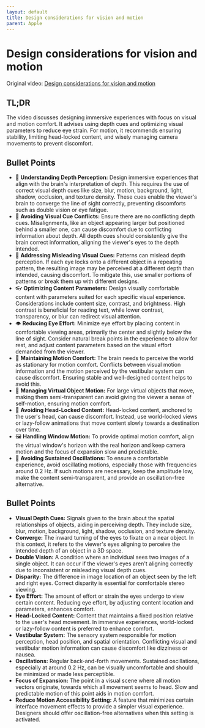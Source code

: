 ```yaml
---
layout: default
title: Design considerations for vision and motion
parent: Apple
---
```

# Design considerations for vision and motion
Original video: [Design considerations for vision and motion](https://developer.apple.com/videos/play/wwdc2023/10078/)

## TL;DR 
The video discusses designing immersive experiences with focus on visual and motion comfort. It advises using depth cues and optimizing visual parameters to reduce eye strain. For motion, it recommends ensuring stability, limiting head-locked content, and wisely managing camera movements to prevent discomfort.

## Bullet Points
- 🧠 **Understanding Depth Perception:** Design immersive experiences that align with the brain's interpretation of depth. This requires the use of correct visual depth cues like size, blur, motion, background, light, shadow, occlusion, and texture density. These cues enable the viewer's brain to converge the line of sight correctly, preventing discomforts such as double vision or eye fatigue.
- 🚫 **Avoiding Visual Cue Conflicts:** Ensure there are no conflicting depth cues. Misalignments, like an object appearing larger but positioned behind a smaller one, can cause discomfort due to conflicting information about depth. All depth cues should consistently give the brain correct information, aligning the viewer's eyes to the depth intended.
- 🔄 **Addressing Misleading Visual Cues:** Patterns can mislead depth perception. If each eye locks onto a different object in a repeating pattern, the resulting image may be perceived at a different depth than intended, causing discomfort. To mitigate this, use smaller portions of patterns or break them up with different designs.
- 👓 **Optimizing Content Parameters:** Design visually comfortable content with parameters suited for each specific visual experience. Considerations include content size, contrast, and brightness. High contrast is beneficial for reading text, while lower contrast, transparency, or blur can redirect visual attention.
- 👁️ **Reducing Eye Effort:** Minimize eye effort by placing content in comfortable viewing areas, primarily the center and slightly below the line of sight. Consider natural break points in the experience to allow for rest, and adjust content parameters based on the visual effort demanded from the viewer.
- 🔄 **Maintaining Motion Comfort:** The brain needs to perceive the world as stationary for motion comfort. Conflicts between visual motion information and the motion perceived by the vestibular system can cause discomfort. Ensuring stable and well-designed content helps to avoid this.
- 💠 **Managing Virtual Object Motion:** For large virtual objects that move, making them semi-transparent can avoid giving the viewer a sense of self-motion, ensuring motion comfort. 
- 🚫 **Avoiding Head-Locked Content:** Head-locked content, anchored to the user's head, can cause discomfort. Instead, use world-locked views or lazy-follow animations that move content slowly towards a destination over time.
- 🖼️ **Handling Window Motion:** To provide optimal motion comfort, align the virtual window's horizon with the real horizon and keep camera motion and the focus of expansion slow and predictable.
- 🌊 **Avoiding Sustained Oscillations:** To ensure a comfortable experience, avoid oscillating motions, especially those with frequencies around 0.2 Hz. If such motions are necessary, keep the amplitude low, make the content semi-transparent, and provide an oscillation-free alternative.

## Bullet Points
- **Visual Depth Cues:** Signals given to the brain about the spatial relationships of objects, aiding in perceiving depth. They include size, blur, motion, background, light, shadow, occlusion, and texture density.
- **Converge:** The inward turning of the eyes to fixate on a near object. In this context, it refers to the viewer's eyes aligning to perceive the intended depth of an object in a 3D space.
- **Double Vision:** A condition where an individual sees two images of a single object. It can occur if the viewer's eyes aren't aligning correctly due to inconsistent or misleading visual depth cues.
- **Disparity:** The difference in image location of an object seen by the left and right eyes. Correct disparity is essential for comfortable stereo viewing.
- **Eye Effort:** The amount of effort or strain the eyes undergo to view certain content. Reducing eye effort, by adjusting content location and parameters, enhances comfort.
- **Head-Locked Content:** Content that maintains a fixed position relative to the user's head movement. In immersive experiences, world-locked or lazy-follow content is preferred to enhance comfort.
- **Vestibular System:** The sensory system responsible for motion perception, head position, and spatial orientation. Conflicting visual and vestibular motion information can cause discomfort like dizziness or nausea.
- **Oscillations:** Regular back-and-forth movements. Sustained oscillations, especially at around 0.2 Hz, can be visually uncomfortable and should be minimized or made less perceptible.
- **Focus of Expansion:** The point in a visual scene where all motion vectors originate, towards which all movement seems to head. Slow and predictable motion of this point aids in motion comfort.
- **Reduce Motion Accessibility Setting:** A feature that minimizes certain interface movement effects to provide a simpler visual experience. Designers should offer oscillation-free alternatives when this setting is activated.
